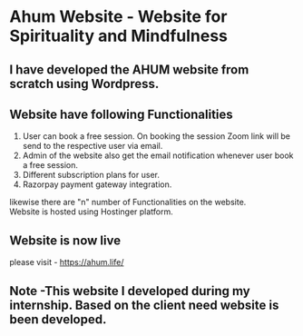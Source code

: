 # Ahum Website - Website for Spirituality and Mindfulness
## I have developed the AHUM website from scratch using Wordpress.
## Website have following Functionalities
1. User can book a free session. On booking the session Zoom link will be send to the respective user via email.<br/>
2. Admin of the website also get the email notification whenever user book a free session.<br/>
3. Different subscription plans for user.<br/>
4. Razorpay payment gateway integration.<br/>

likewise there are "n" number of Functionalities on the website.<br/>
Website is hosted using Hostinger platform.
## Website is now live
please visit - https://ahum.life/

## Note -This website I developed during my internship. Based on the client need website is been developed.
